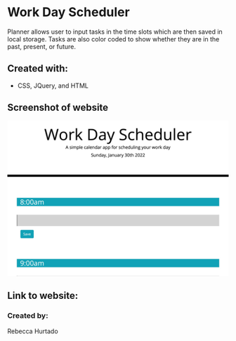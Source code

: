 # Work Day Scheduler 

Planner allows user to input tasks in the time slots which are then saved in local storage. Tasks are also color coded to show whether they are in the past, present, or future.

## Created with: 
* CSS, JQuery, and HTML

## Screenshot of website 
![screenshot](./develop/assets/images/screenshot.jpg)

## Link to website:

### Created by:
Rebecca Hurtado


